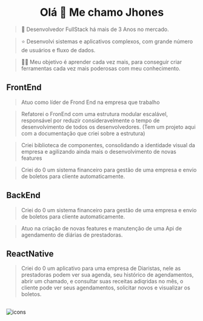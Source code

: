 <h1 align="center">Olá 🖖 Me chamo Jhones</h1>

> 🚀 Desenvolvedor FullStack há mais de 3 Anos no mercado.

> ⭐ Desenvolvi sistemas e aplicativos complexos, com grande número de usuários e fluxo de dados.

> 🧑‍💻 Meu objetivo é aprender cada vez mais, para conseguir criar ferramentas cada vez mais poderosas com meu conhecimento.

## FrontEnd

> Atuo como líder de Frond End na empresa que trabalho

> Refatorei o FronEnd com uma estrutura modular escalável, responsável por reduzir consideravelmente o tempo de desenvolvimento de todos os desenvolvedores. (Tem um projeto aqui com a documentação que criei sobre a estrutura)

> Criei biblioteca de componentes, consolidando a identidade visual da empresa e agilizando ainda mais o desenvolvimento de novas features

> Criei do 0 um sistema financeiro para gestão de uma empresa e envio de boletos para cliente automaticamente.

## BackEnd

> Criei do 0 um sistema financeiro para gestão de uma empresa e envio de boletos para cliente automaticamente.

> Atuo na criação de novas features e manutenção de uma Api de agendamento de diárias de prestadoras.

## ReactNative

> Criei do 0 um aplicativo para uma empresa de Diaristas, nele as prestadoras podem ver sua agenda, seu histórico de agendamentos, abrir um chamado, e consultar suas receitas adiqridas no mês, o cliente pode ver seus agendamentos, solicitar novos e visualizar os boletos.

##

<img src="https://skillicons.dev/icons?i=ts,js,react,nextjs,nodejs,angular,html,css,nest,jest,tailwind,styledcomponents,vscode,vite,postman,npm,vercel,docker,postgres,github,express,vite,prisma,postgres,mongodb,mysql,aws,git,github,gitlab,heroku&perline=20" alt="icons" />
